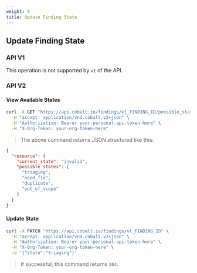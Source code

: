```yaml
---
weight: 9
title: Update Finding State
---
```


## Update Finding State

### API V1

This operation is not supported by `v1` of the API.

### API V2

#### View Available States

```sh
curl -X GET "https://api.cobalt.io/findings/vl_FINDING_ID/possible_states" \
  -H "accept: application/vnd.cobalt.v2+json" \
  -H "Authorization: Bearer your-personal-api-token-here" \
  -H "X-Org-Token: your-org-token-here"
```

> The above command returns JSON structured like this:

```json
{
  "resource": {
    "current_state": "invalid",
    "possible_states": [
      "triaging",
      "need_fix",
      "duplicate",
      "out_of_scope"
    ]
  }
}
```

#### Update State

```sh
curl -X PATCH "https://api.cobalt.io/findings/vl_FINDING_ID" \
  -H "accept: application/vnd.cobalt.v2+json" \
  -H "Authorization: Bearer your-personal-api-token-here" \
  -H "X-Org-Token: your-org-token-here" \
  -d '{"state":"triaging"}'
```

> If successful, this command returns `204`.
